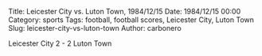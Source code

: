 Title: Leicester City vs. Luton Town, 1984/12/15
Date: 1984/12/15 00:00
Category: sports
Tags: football, football scores, Leicester City, Luton Town
Slug: leicester-city-vs-luton-town
Author: carbonero


Leicester City 2 - 2 Luton Town
